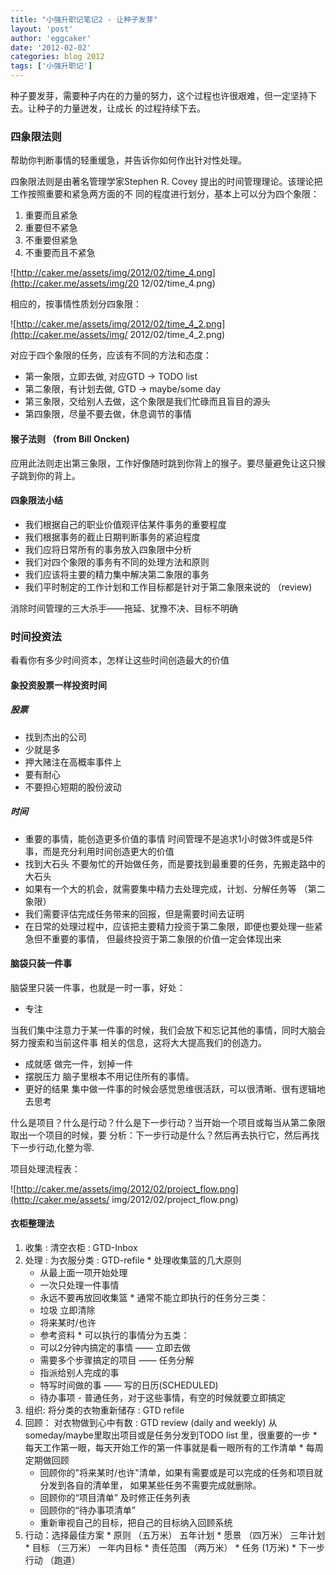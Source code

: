 ```yaml
---
title: "小强升职记笔记2 - 让种子发芽" 
layout: 'post'
author: 'eggcaker'
date: '2012-02-02'
categories: blog 2012
tags: ['小强升职记']
---
```



种子要发芽，需要种子内在的力量的努力，这个过程也许很艰难，但一定坚持下去。让种子的力量迸发，让成长 的过程持续下去。

### 四象限法则

帮助你判断事情的轻重缓急，并告诉你如何作出针对性处理。

四象限法则是由著名管理学家Stephen R. Covey 提出的时间管理理论。该理论把工作按照重要和紧急两方面的不
同的程度进行划分，基本上可以分为四个象限：

  1. 重要而且紧急 
  2. 重要但不紧急 
  3. 不重要但紧急 
  4. 不重要而且不紧急 

![http://caker.me/assets/img/2012/02/time_4.png](http://caker.me/assets/img/20
12/02/time_4.png)

相应的，按事情性质划分四象限：

![http://caker.me/assets/img/2012/02/time_4_2.png](http://caker.me/assets/img/
2012/02/time_4_2.png)

对应于四个象限的任务，应该有不同的方法和态度：

  * 第一象限，立即去做, 对应GTD -> TODO list 
  * 第二象限，有计划去做, GTD -> maybe/some day 
  * 第三象限，交给别人去做，这个象限是我们忙碌而且盲目的源头 
  * 第四象限，尽量不要去做，休息调节的事情 

#### 猴子法则 （from Bill Oncken)

应用此法则走出第三象限，工作好像随时跳到你背上的猴子。要尽量避免让这只猴子跳到你的背上。

#### 四象限法小结

  * 我们根据自己的职业价值观评估某件事务的重要程度 
  * 我们根据事务的截止日期判断事务的紧迫程度 
  * 我们应将日常所有的事务放入四象限中分析 
  * 我们对四个象限的事务有不同的处理方法和原则 
  * 我们应该将主要的精力集中解决第二象限的事务 
  * 我们平时制定的工作计划和工作目标都是针对于第二象限来说的 （review) 

消除时间管理的三大杀手——拖延、犹豫不决、目标不明确

### 时间投资法

看看你有多少时间资本，怎样让这些时间创造最大的价值

#### 象投资股票一样投资时间

##### 股票

  * 找到杰出的公司 
  * 少就是多 
  * 押大赌注在高概率事件上 
  * 要有耐心 
  * 不要担心短期的股份波动 

##### 时间

  * 重要的事情，能创造更多价值的事情 时间管理不是追求1小时做3件或是5件事，而是充分利用时间创造更大的价值 
  * 找到大石头 不要匆忙的开始做任务，而是要找到最重要的任务，先搬走路中的大石头 
  * 如果有一个大的机会，就需要集中精力去处理完成，计划、分解任务等 （第二象限） 
  * 我们需要评估完成任务带来的回报，但是需要时间去证明 
  * 在日常的处理过程中，应该把主要精力投资于第二象限，即便也要处理一些紧急但不重要的事情， 但最终投资于第二象限的价值一定会体现出来 

#### 脑袋只装一件事

脑袋里只装一件事，也就是一时一事，好处：

  * 专注 

当我们集中注意力于某一件事的时候，我们会放下和忘记其他的事情，同时大脑会努力搜索和当前这件事 相关的信息，这将大大提高我们的创造力。

  * 成就感 做完一件，划掉一件 
  * 摆脱压力 脑子里根本不用记住所有的事情。 
  * 更好的结果 集中做一件事的时候会感觉思维很活跃，可以很清晰、很有逻辑地去思考 

什么是项目？什么是行动？什么是下一步行动？当开始一个项目或每当从第二象限取出一个项目的时候，要
分析：下一步行动是什么？然后再去执行它，然后再找下一步行动,化整为零.

项目处理流程表：

![http://caker.me/assets/img/2012/02/project_flow.png](http://caker.me/assets/
img/2012/02/project_flow.png)

#### 衣柜整理法

  1. 收集 : 清空衣柜 : GTD-Inbox 
  2. 处理 : 为衣服分类 : GTD-refile 
    * 处理收集篮的几大原则 
      * 从最上面一项开始处理 
      * 一次只处理一件事情 
      * 永远不要再放回收集篮 
    * 通常不能立即执行的任务分三类： 
      * 垃圾 立即清除 
      * 将来某时/也许 
      * 参考资料 
    * 可以执行的事情分为五类： 
      * 可以2分钟内搞定的事情 —— 立即去做 
      * 需要多个步骤搞定的项目 —— 任务分解 
      * 指派给别人完成的事 
      * 特写时间做的事 —— 写的日历(SCHEDULED) 
      * 待办事项 - 普通任务，对于这些事情，有空的时候就要立即搞定 
  3. 组织: 将分类的衣物重新储存 : GTD refile 
  4. 回顾： 对衣物做到心中有数 : GTD review (daily and weekly) 从someday/maybe里取出项目或是任务分发到TODO list 里，很重要的一步 
    * 每天工作第一眼，每天开始工作的第一件事就是看一眼所有的工作清单 
    * 每周定期做回顾 
      * 回顾你的"将来某时/也许"清单，如果有需要或是可以完成的任务和项目就分发到各自的清单里， 如果某些任务不需要完成就删除。 
      * 回顾你的“项目清单” 及时修正任务列表 
      * 回顾你的“待办事项清单” 
      * 重新审视自己的目标，把自己的目标纳入回顾系统 
  5. 行动：选择最佳方案 
    * 原则 （五万米） 五年计划 
    * 愿景 （四万米） 三年计划 
    * 目标 （三万米） 一年内目标 
    * 责任范围 （两万米） 
    * 任务 (1万米) 
    * 下一步行动 （跑道） 

